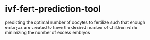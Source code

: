 # ivf-fert-prediction-tool
predicting the optimal number of oocytes to fertilize such that enough embryos are created to have the desired number of children while minimizing the number of excess embryos
